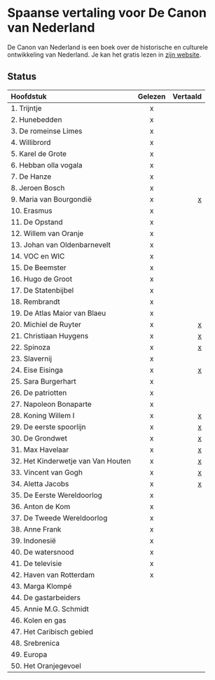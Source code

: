 # Spaanse vertaling voor De Canon van Nederland

De Canon van Nederland is een boek over de historische en culturele ontwikkeling van Nederland.
Je kan het gratis lezen in [zijn website](https://www.canonvannederland.nl/).

## Status

| Hoofdstuk                          | Gelezen | Vertaald |
|:-----------------------------------|:-------:|---------:|
| 1. Trijntje                        |    x    |          |
| 2. Hunebedden                      |    x    |          |
| 3. De romeinse Limes               |    x    |          |
| 4. Willibrord                      |    x    |          |
| 5. Karel de Grote                  |    x    |          |
| 6. Hebban olla vogala              |    x    |          |
| 7. De Hanze                        |    x    |          |
| 8. Jeroen Bosch                    |    x    |          |
| 9. Maria van Bourgondië            |    x    |   [x][9] |
| 10. Erasmus                        |    x    |          |
| 11. De Opstand                     |    x    |          |
| 12. Willem van Oranje              |    x    |          |
| 13. Johan van Oldenbarnevelt       |    x    |          |
| 14. VOC en WIC                     |    x    |          |
| 15. De Beemster                    |    x    |          |
| 16. Hugo de Groot                  |    x    |          |
| 17. De Statenbijbel                |    x    |          |
| 18. Rembrandt                      |    x    |          |
| 19. De Atlas Maior van Blaeu       |    x    |          |
| 20. Michiel de Ruyter              |    x    |  [x][20] |
| 21. Christiaan Huygens             |    x    |  [x][21] |
| 22. Spinoza                        |    x    |  [x][22] |
| 23. Slavernij                      |    x    |          |
| 24. Eise Eisinga                   |    x    |  [x][24] |
| 25. Sara Burgerhart                |    x    |          |
| 26. De patriotten                  |    x    |          |
| 27. Napoleon Bonaparte             |    x    |          |
| 28. Koning Willem I                |    x    |  [x][28] |
| 29. De eerste spoorlijn            |    x    |  [x][29] |
| 30. De Grondwet                    |    x    |  [x][30] |
| 31. Max Havelaar                   |    x    |  [x][31] |
| 32. Het Kinderwetje van Van Houten |    x    |  [x][32] |
| 33. Vincent van Gogh               |    x    |  [x][33] |
| 34. Aletta Jacobs                  |    x    |  [x][34] |
| 35. De Eerste Wereldoorlog         |    x    |          |
| 36. Anton de Kom                   |    x    |          |
| 37. De Tweede Wereldoorlog         |    x    |          |
| 38. Anne Frank                     |    x    |          |
| 39. Indonesië                      |    x    |          |
| 40. De watersnood                  |    x    |          |
| 41. De televisie                   |    x    |          |
| 42. Haven van Rotterdam            |    x    |          |
| 43. Marga Klompé                   |         |          |
| 44. De gastarbeiders               |         |          |
| 45. Annie M.G. Schmidt             |         |          |
| 46. Kolen en gas                   |         |          |
| 47. Het Caribisch gebied           |         |          |
| 48. Srebrenica                     |         |          |
| 49. Europa                         |         |          |
| 50. Het Oranjegevoel               |         |          |

[9]: https://docs.google.com/document/d/1SZMG37OMJVQRX_v-ePtZXoFNuYQaZHDcGegHeMwFDx8/edit?usp=sharing
[20]: https://docs.google.com/document/d/1NGgiwcJPkNHLBJVUaGrbtdSLWTJ-RL7KC8sm0iAGKjE/edit?usp=sharing
[21]: https://docs.google.com/document/d/1bfODyGy4emcX7qv2hrUvaI8FFbTjdBhBL-FICsKPVL8/edit?usp=sharing
[22]: https://docs.google.com/document/d/1-th8-3SJ_N5E5yGR4b1mlv0qQ7_qnH7Jgq-R4-dnwNw/edit?usp=sharing
[24]: https://docs.google.com/document/d/1rpgmh7Ljg_reRGQXZvFGoSSb0pQqonzTtPnaD4u9ML8/edit?usp=sharing
[28]: https://docs.google.com/document/d/1rpgmh7Ljg_reRGQXZvFGoSSb0pQqonzTtPnaD4u9ML8/edit?usp=sharing
[29]: https://docs.google.com/document/d/1S3F7pYmSXIBODX-r9JyFrFFJ1eVGw2ga759wQ1GFhKA/edit?usp=sharing
[30]: https://docs.google.com/document/d/1G024D5sai_ay49LZWS7RNE5t3vi9W-uERRCE99-BX-w/edit?usp=sharing
[31]: https://docs.google.com/document/d/1PBcEuJS-FWsnECv4myr3lVazftNS07JZ6DYy6DfwFn4/edit?usp=sharing
[32]: https://docs.google.com/document/d/1iBYLst_Fz54vqzBdmuErK3jl2Gkog3H2bUq-LWHO5qE/edit?usp=sharing
[33]: https://docs.google.com/document/d/1F0EoSgIg7uSmhkQ1r3fcHYso5wJzciwQLSFAMdP83V0/edit?usp=sharing
[34]: https://docs.google.com/document/d/1VwuUP20B8OSiVxi6H8sY_aMDMqbaDBlTFZGlkfcGOJ4/edit?usp=sharing